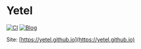 # Yetel

[![CI](https://travis-ci.org/yetel/yetel.github.io.svg?branch=hexo)](https://travis-ci.org/yetel/yetel.github.io)
[![Blog](https://img.shields.io/badge/blog-Jenly-9932CC.svg)](https://jenly1314.github.io)

Site: [https://yetel.github.io](https://yetel.github.io)

